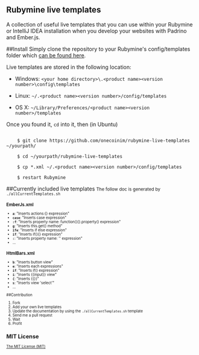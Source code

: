 Rubymine live templates
-------------------------

A collection of useful live templates that you can use within your Rubymine or IntelliJ IDEA installation when you develop
your websites with Padrino and Ember.js.

##Install
Simply clone the repository to your Rubymine's config/templates folder which [can be found here](https://www.jetbrains.com/idea/webhelp/live-templates.html).

Live templates are stored in the following location:

* Windows: `<your home directory>\.<product name><version number>\config\templates`

* Linux: `~/.<product name><version number>/config/templates`

* OS X: `~/Library/Preferences/<product name><version number>/templates`

Once you found it, `cd` into it, then (in Ubuntu)

```   
 
    $ git clone https://github.com/onecoinim/rubymine-live-templates ~/yourpath/ 
    
    $ cd ~/yourpath/rubymine-live-templates
    
    $ cp *.xml ~/.<product name><version number>/config/templates
    
    $ restart Rubymine

```

##Currently included live templates
<small>The follow doc is generated by `./allCurrentTemplates.sh` <small>

### EmberJs.xml
- **`a`**: "Inserts actions:{} expression"
- **`case`**: "Inserts case expression"
- **`:f`**: "Inserts property name: function(){}.property() expression"
- **`g`**: "Inserts this.get() method"
- **`ife`**: "Inserts if else expression"
- **`if`**: "Inserts if(){} expression"
- **`:`**: "Inserts property name: '' expression"
- ...

### HtmlBars.xml
- **`b`**: "Inserts button view"
- **`e`**: "Inserts each expressions"
- **`if`**: "Inserts if() expression"
- **`i`**: "Inserts {{input}} view"
- **`{`**: "Inserts {{}}"
- **`s`**: "Inserts view 'select'"
- ...

##Contribution
1. Fork
2. Add your own live templates
3. Update the documentation by using the `./allCurrentTemplates.sh` template
4. Send me a pull request
5. Wait
6. Profit

## MIT License

[The MIT License (MIT)](https://github.com/onecoinim/rubymine-live-templates/blob/master/LICENSE)
